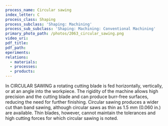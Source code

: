 ```yaml
---
process_name: Circular sawing
index_letter: C
process_class: Shaping
process_subclass: 'Shaping: Machining'
process_sub_subclass: 'Shaping: Machining: Conventional Machining'
primary_photo_path: /photos/2063_circular_sawing.png
video_uri:
pdf_title:
pdf_path:
eperiments:
relations:
  - materials:
  - processes:
  - products:
---
```


In CIRCULAR SAWING a rotating cutting blade is fed horizontally, vertically, or at an angle into the workpiece. The rigidity of the machine allows high precision and the cutting blade and can produce burr-free surfaces, reducing the need for further finishing. Circular sawing produces a wider cut than band sawing, although circular saws as thin as 1.5 mm (0.060 in.) are available. Thin blades, however, cannot maintain the tolerances and high cutting forces for which circular sawing is noted.